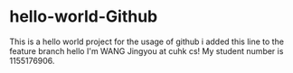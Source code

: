 # hello-world-Github
This is a hello world project for the usage of github
i added this line to the feature branch
hello I'm WANG Jingyou at cuhk cs!
My student number is 1155176906.

